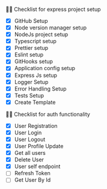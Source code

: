 🧑‍💻 Checklist for express project setup

-   [x] GitHub Setup
-   [x] Node version manager setup
-   [x] NodeJs project setup
-   [x] Typescript setup
-   [x] Prettier setup
-   [x] Eslint setup
-   [x] GitHooks setup
-   [x] Application config setup
-   [x] Express Js setup
-   [x] Logger Setup
-   [x] Error Handling Setup
-   [x] Tests Setup
-   [x] Create Template

🧑‍💻 Checklist for auth functionality

-   [x] User Registration
-   [x] User Login
-   [x] User Logout
-   [x] User Profile Update
-   [x] Get all users
-   [x] Delete User
-   [x] User self endpoint
-   [ ] Refresh Token
-   [ ] Get User By Id

